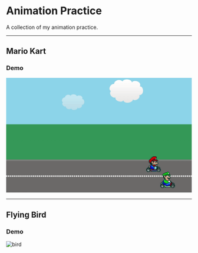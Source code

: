 # Animation Practice
A collection of my animation practice.

---

## Mario Kart
### Demo
![race](MarioKart/img/dm.gif)

---
## Flying Bird
### Demo
![bird](FlyingBird/img/demo.gif)
